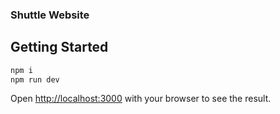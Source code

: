 ### Shuttle Website

## Getting Started

```bash
npm i
npm run dev
```

Open [http://localhost:3000](http://localhost:3000) with your browser to see the result.
